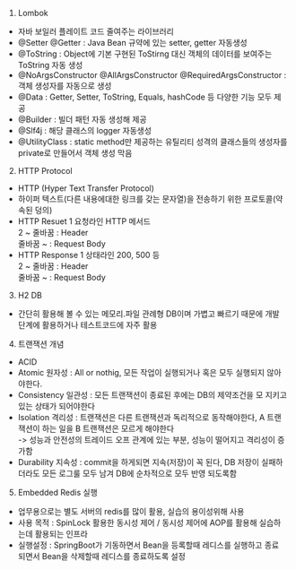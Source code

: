 1. Lombok
- 자바 보일러 플레이트 코드 줄여주는 라이브러리
- @Setter @Getter : Java Bean 규약에 있는 setter, getter 자동생성
- @ToString : Object에 기본 구현된 ToStirng 대신 객체의 데이터를 보여주는 ToString 자동 생성
- @NoArgsConstructor @AllArgsConstructor @RequiredArgsConstructor : 객체 생성자를 자동으로 생성
- @Data : Getter, Setter, ToString, Equals, hashCode 등 다양한 기능 모두 제공
- @Builder : 빌더 패턴 자동 생성해 제공
- @Slf4j : 해당 클래스의 logger 자동생성
- @UtilityClass : static method만 제공하는 유틸리티 성격의 클래스들의 생성자를 private로 만들어서 객체 생성 막음
2. HTTP Protocol
- HTTP (Hyper Text Transfer Protocol)
- 하이퍼 텍스트(다른 내용에대한 링크를 갖는 문자열)을 전송하기 위한 프로토콜(약속된 덩의)
- HTTP Resuet
1 요청라인 HTTP 메서드  
2 ~ 줄바꿈 : Header  
줄바꿈 ~ : Request Body   
- HTTP Response
1 상태라인 200, 500 등  
2 ~ 줄바꿈 : Header  
줄바꿈 ~ : Request Body  
3. H2 DB
- 간단히 활용해 볼 수 있는 메모리.파일 관례형 DB이며 가볍고 빠르기 때문에 개발 단계에 활용하거나 테스트코드에 자주 활용
4. 트랜잭션 개념
- ACID
- Atomic 원자성 : All or nothig, 모든 작업이 실행되거나 혹은 모두 실행되지 않아야한다.
- Consistency 일관성 : 모든 트랜잭션이 종료된 후에는 DB의 제약조건을 모 지키고 있는 상태가 되어야한다
- Isolation 격리성 : 트랜잭션은 다른 트랜잭션과 독리적으로 동작해야한다, A 트랜잭션이 하는 일을 B 트랜잭션은 모르게 해야한다  
-> 성능과 안전성의 트레이드 오프 관계에 있는 부분, 성능이 떨어지고 격리성이 증가함  
- Durability 지속성 : commit을 하게되면 지속(저장)이 꼭 된다, DB 저장이 실패하더라도 모든 로그룰 모두 남겨 DB에 순차적으로 모두 반영 되도록함
5. Embedded Redis 실행
- 업무용으로는 별도 서버의 redis를 많이 활용, 실습의 용이성위해 사용
- 사용 목적 : SpinLock 활용한 동시성 제어 / 동시성 제어에 AOP를 활용해 실습하는데 활용되는 인프라
- 실행설정 : SpringBoot가 기동하면서 Bean을 등록할때 레디스를 실행하고 종료 되면서 Bean을 삭제할때 레디스를 종료하도록 설정
